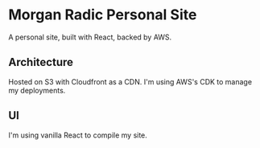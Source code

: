 # Morgan Radic Personal Site

A personal site, built with React, backed by AWS.

## Architecture

Hosted on S3 with Cloudfront as a CDN.  I'm using AWS's CDK to manage my deployments.

## UI

I'm using vanilla React to compile my site.